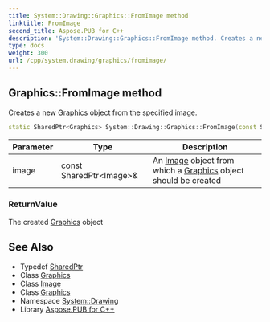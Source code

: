 ```yaml
---
title: System::Drawing::Graphics::FromImage method
linktitle: FromImage
second_title: Aspose.PUB for C++
description: 'System::Drawing::Graphics::FromImage method. Creates a new Graphics object from the specified image in C++.'
type: docs
weight: 300
url: /cpp/system.drawing/graphics/fromimage/
---
```

## Graphics::FromImage method


Creates a new [Graphics](../) object from the specified image.

```cpp
static SharedPtr<Graphics> System::Drawing::Graphics::FromImage(const SharedPtr<Image> &image)
```


| Parameter | Type | Description |
| --- | --- | --- |
| image | const SharedPtr\<Image\>\& | An [Image](../../image/) object from which a [Graphics](../) object should be created |

### ReturnValue

The created [Graphics](../) object

## See Also

* Typedef [SharedPtr](../../../system/sharedptr/)
* Class [Graphics](../)
* Class [Image](../../image/)
* Class [Graphics](../)
* Namespace [System::Drawing](../../)
* Library [Aspose.PUB for C++](../../../)
